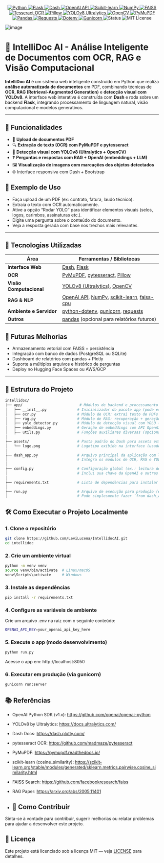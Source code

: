 <p align="center">

  <!-- Linguagem principal -->
  <a href="https://www.python.org/">
    <img src="https://img.shields.io/badge/-Python-3776AB?style=flat-square&logo=python&logoColor=white" alt="Python" />
  </a>

  <!-- Frameworks Web -->
  <a href="https://flask.palletsprojects.com/">
    <img src="https://img.shields.io/badge/-Flask-000000?style=flat-square&logo=flask&logoColor=white" alt="Flask" />
  </a>
  <a href="https://dash.plotly.com/">
    <img src="https://img.shields.io/badge/-Dash-1E1E1E?style=flat-square&logo=plotly&logoColor=white" alt="Dash" />
  </a>

  <!-- IA / LLMs -->
  <a href="https://platform.openai.com/">
    <img src="https://img.shields.io/badge/-OpenAI-412991?style=flat-square&logo=openai&logoColor=white" alt="OpenAI API" />
  </a>

  <!-- NLP e Vetorização -->
  <a href="https://scikit-learn.org/">
    <img src="https://img.shields.io/badge/-Scikit--Learn-F7931E?style=flat-square&logo=scikit-learn&logoColor=white" alt="Scikit-learn" />
  </a>
  <a href="https://numpy.org/">
    <img src="https://img.shields.io/badge/-NumPy-013243?style=flat-square&logo=numpy&logoColor=white" alt="NumPy" />
  </a>
  <a href="https://github.com/facebookresearch/faiss">
    <img src="https://img.shields.io/badge/-FAISS-005571?style=flat-square&logo=facebook&logoColor=white" alt="FAISS" />
  </a>

  <!-- OCR e Visão Computacional -->
  <a href="https://pypi.org/project/pytesseract/">
    <img src="https://img.shields.io/badge/-Tesseract%20OCR-5A4FCF?style=flat-square&logo=tesseract&logoColor=white" alt="Tesseract OCR" />
  </a>
  <a href="https://pillow.readthedocs.io/">
    <img src="https://img.shields.io/badge/-Pillow-7A4F87?style=flat-square&logo=python&logoColor=white" alt="Pillow" />
  </a>
  <a href="https://github.com/ultralytics/ultralytics">
    <img src="https://img.shields.io/badge/-YOLOv8-00FFFF?style=flat-square&logo=github&logoColor=black" alt="YOLOv8 Ultralytics" />
  </a>
  <a href="https://opencv.org/">
    <img src="https://img.shields.io/badge/-OpenCV-5C3EE8?style=flat-square&logo=opencv&logoColor=white" alt="OpenCV" />
  </a>

  <!-- Leitura de PDFs -->
  <a href="https://pymupdf.readthedocs.io/">
    <img src="https://img.shields.io/badge/-PyMuPDF-005F6A?style=flat-square&logo=readthedocs&logoColor=white" alt="PyMuPDF" />
  </a>

  <!-- Manipulação e Requests -->
  <a href="https://pandas.pydata.org/">
    <img src="https://img.shields.io/badge/-Pandas-150458?style=flat-square&logo=pandas&logoColor=white" alt="Pandas" />
  </a>
  <a href="https://requests.readthedocs.io/">
    <img src="https://img.shields.io/badge/-Requests-20232A?style=flat-square&logo=python&logoColor=white" alt="Requests" />
  </a>

  <!-- Variáveis de Ambiente -->
  <a href="https://pypi.org/project/python-dotenv/">
    <img src="https://img.shields.io/badge/-Dotenv-ECD53F?style=flat-square&logo=python&logoColor=black" alt="Dotenv" />
  </a>

  <!-- Servidor de Produção -->
  <a href="https://gunicorn.org/">
    <img src="https://img.shields.io/badge/-Gunicorn-499848?style=flat-square&logo=linux&logoColor=white" alt="Gunicorn" />
  </a>

  <!-- Status do projeto -->
  <img src="https://img.shields.io/badge/status-em%20desenvolvimento-yellow?style=flat-square" alt="Status" />

  <!-- Licença -->
  <img src="https://img.shields.io/badge/license-MIT-blue?style=flat-square" alt="MIT License" />

</p>

![image](https://github.com/user-attachments/assets/c14e3353-47cb-44d3-82f8-da2936298937)

# 🧠 IntelliDoc AI - Análise Inteligente de Documentos com OCR, RAG e Visão Computacional
**IntelliDoc AI** é um sistema web inteligente construído em Python que realiza **análise automatizada de documentos** em PDF, combinando técnicas de **OCR, RAG (Retrieval-Augmented Generation)** e **detecção visual com YOLOv8**. A interface web interativa é construída com **Dash** e roda sobre um backend **Flask**, integrando processamento de linguagem natural, visão computacional e modelos generativos.

---

## 🚀 Funcionalidades

- 📄 **Upload de documentos PDF**
- 🔍 **Extração de texto (OCR) com PyMuPDF e pytesseract**
- 🎯 **Detecção visual com YOLOv8 (Ultralytics + OpenCV)**
- ❓ **Perguntas e respostas com RAG + OpenAI (embeddings + LLM)**
- 🖼️ **Visualização de imagens com marcações dos objetos detectados**
- 🌐 Interface responsiva com Dash + Bootstrap

## 🧪 Exemplo de Uso
- Faça upload de um PDF (ex: contrato, fatura, laudo técnico).
- Extraia o texto com OCR automaticamente.
- Ative a opção “Rodar YOLO” para identificar elementos visuais (selos, logos, carimbos, assinaturas etc.).
- Digite uma pergunta sobre o conteúdo do documento.
- Veja a resposta gerada com base nos trechos mais relevantes.

---

## 🧰 Tecnologias Utilizadas

| Área                     | Ferramentas / Bibliotecas                                                  |
|--------------------------|----------------------------------------------------------------------------|
| **Interface Web**        | [Dash](https://dash.plotly.com/), [Flask](https://flask.palletsprojects.com/) |
| **OCR**                  | [PyMuPDF](https://pymupdf.readthedocs.io/), [pytesseract](https://github.com/madmaze/pytesseract), [Pillow](https://python-pillow.org/) |
| **Visão Computacional**  | [YOLOv8 (Ultralytics)](https://docs.ultralytics.com/), [OpenCV](https://opencv.org/) |
| **RAG & NLP**            | [OpenAI API](https://platform.openai.com/), [NumPy](https://numpy.org/), [scikit-learn](https://scikit-learn.org/), [faiss-cpu](https://github.com/facebookresearch/faiss) |
| **Ambiente e Servidor**  | [python-dotenv](https://pypi.org/project/python-dotenv/), [gunicorn](https://gunicorn.org/), [requests](https://requests.readthedocs.io/en/latest/) |
| **Outros**               | [pandas](https://pandas.pydata.org/) (opcional para relatórios futuros) |

## 🧠 Futuras Melhorias
- Armazenamento vetorial com FAISS + persistência
- Integração com banco de dados (PostgreSQL ou SQLite)
- Dashboard de relatórios com pandas + Plotly
- Suporte a múltiplos arquivos e histórico de perguntas
- Deploy no Hugging Face Spaces ou AWS/GCP

---

## 📁 Estrutura do Projeto
```bash
intellidoc/
├── app/                          # Módulos de backend e processamento (OCR, RAG, YOLO, embeddings, etc.)
│   ├── __init__.py              # Inicializador do pacote app (pode estar vazio)
│   ├── ocr.py                   # Módulo de OCR: extrai texto de PDFs usando PyMuPDF e pytesseract
│   ├── rag.py                   # Módulo de RAG: recuperação + geração com embeddings e OpenAI
│   ├── yolo_detector.py         # Módulo de detecção visual com YOLO (Ultralytics + OpenCV)
│   ├── embeddings.py            # Geração de embeddings com API OpenAI (modelo text-embedding-3)
│   ├── utils.py                 # Funções auxiliares diversas (opcional)
│
├── assets/                      # Pasta padrão do Dash para assets estáticos (imagens, CSS, etc.)
│   └── logo.png                 # Logotipo exibido na interface (usado com `html.Img`)
│
├── dash_app.py                  # Arquivo principal da aplicação com layout e callbacks do Dash
│                                # Integra os módulos de OCR, RAG e YOLO e define a interface do usuário
│
├── config.py                    # Configuração global (ex.: leitura de variáveis de ambiente)
│                                # Inclui sua chave da OpenAI e outras configurações
│
├── requirements.txt             # Lista de dependências para instalar o ambiente (pip install -r)
│
├── run.py                       # Arquivo de execução para produção (ex: via gunicorn)
│                                # Pode simplesmente fazer `from dash_app import server`
```

## 🛠️ Como Executar o Projeto Localmente

### 1. Clone o repositório

```bash
git clone https://github.com/LeviLucena/IntellidocAI.git
cd intellidoc
```

### 2. Crie um ambiente virtual

```bash
python -m venv venv
source venv/bin/activate  # Linux/macOS
venv\Scripts\activate     # Windows
```

### 3. Instale as dependências

```bash
pip install -r requirements.txt
```

### 4. Configure as variáveis de ambiente
Crie um arquivo .env na raiz com o seguinte conteúdo:

```bash
OPENAI_API_KEY=your_openai_api_key_here
```

### 5. Execute o app (modo desenvolvimento)

```bash
python run.py
```

Acesse o app em: http://localhost:8050

### 6. Executar em produção (via gunicorn)

```bash
gunicorn run:server
```

## 📚 Referências

- OpenAI Python SDK (v1.x): https://github.com/openai/openai-python
- YOLOv8 by Ultralytics: https://docs.ultralytics.com/
- Dash Docs: https://dash.plotly.com/
- pytesseract OCR: https://github.com/madmaze/pytesseract
- PyMuPDF: https://pymupdf.readthedocs.io/
- scikit-learn (cosine_similarity): https://scikit-learn.org/stable/modules/generated/sklearn.metrics.pairwise.cosine_similarity.html
- FAISS Search: https://github.com/facebookresearch/faiss
- RAG Paper: https://arxiv.org/abs/2005.11401

- ## 🤝 Como Contribuir
Sinta-se à vontade para contribuir, sugerir melhorias ou relatar problemas para ajudar a desenvolver este projeto.

## 📄 Licença
Este projeto está licenciado sob a licença MIT — veja [LICENSE](https://github.com/github/gitignore/blob/main/LICENSE) para detalhes.
